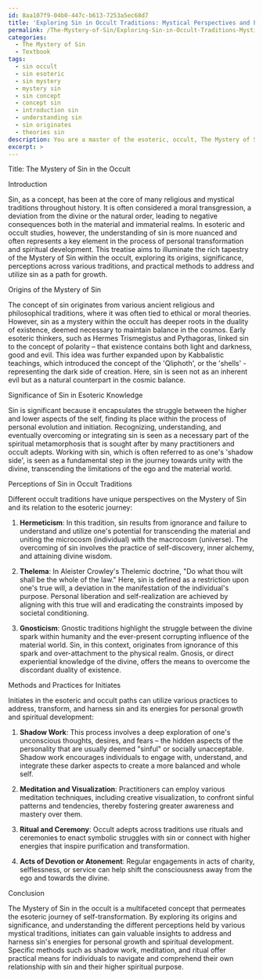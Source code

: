 ```yaml
---
id: 8aa107f9-04b0-447c-b613-7253a5ec68d7
title: 'Exploring Sin in Occult Traditions: Mystical Perspectives and Practices'
permalink: /The-Mystery-of-Sin/Exploring-Sin-in-Occult-Traditions-Mystical-Perspectives-and-Practices/
categories:
  - The Mystery of Sin
  - Textbook
tags:
  - sin occult
  - sin esoteric
  - sin mystery
  - mystery sin
  - sin concept
  - concept sin
  - introduction sin
  - understanding sin
  - sin originates
  - theories sin
description: You are a master of the esoteric, occult, The Mystery of Sin and education, you have written many textbooks on the subject in ways that provide students with rich and deep understanding of the subject. You are being asked to write textbook-like sections on a topic and you do it with full context, explainability, and reliability in accuracy to the true facts of the topic at hand, in a textbook style that a student would easily be able to learn from, in a rich, engaging, and contextual way. Always include relevant context (such as formulas and history), related concepts, and in a way that someone can gain deep insights from.
excerpt: >
---
```

  Title: The Mystery of Sin in the Occult
  
  Introduction
  
  Sin, as a concept, has been at the core of many religious and mystical traditions throughout history. It is often considered a moral transgression, a deviation from the divine or the natural order, leading to negative consequences both in the material and immaterial realms. In esoteric and occult studies, however, the understanding of sin is more nuanced and often represents a key element in the process of personal transformation and spiritual development. This treatise aims to illuminate the rich tapestry of the Mystery of Sin within the occult, exploring its origins, significance, perceptions across various traditions, and practical methods to address and utilize sin as a path for growth. 
  
  Origins of the Mystery of Sin
  
  The concept of sin originates from various ancient religious and philosophical traditions, where it was often tied to ethical or moral theories. However, sin as a mystery within the occult has deeper roots in the duality of existence, deemed necessary to maintain balance in the cosmos. Early esoteric thinkers, such as Hermes Trismegistus and Pythagoras, linked sin to the concept of polarity – that existence contains both light and darkness, good and evil. This idea was further expanded upon by Kabbalistic teachings, which introduced the concept of the 'Qliphoth', or the 'shells' - representing the dark side of creation. Here, sin is seen not as an inherent evil but as a natural counterpart in the cosmic balance.
  
  Significance of Sin in Esoteric Knowledge
  
  Sin is significant because it encapsulates the struggle between the higher and lower aspects of the self, finding its place within the process of personal evolution and initiation. Recognizing, understanding, and eventually overcoming or integrating sin is seen as a necessary part of the spiritual metamorphosis that is sought after by many practitioners and occult adepts. Working with sin, which is often referred to as one's 'shadow side', is seen as a fundamental step in the journey towards unity with the divine, transcending the limitations of the ego and the material world.
  
  Perceptions of Sin in Occult Traditions
  
  Different occult traditions have unique perspectives on the Mystery of Sin and its relation to the esoteric journey:
  
  1. **Hermeticism**: In this tradition, sin results from ignorance and failure to understand and utilize one's potential for transcending the material and uniting the microcosm (individual) with the macrocosm (universe). The overcoming of sin involves the practice of self-discovery, inner alchemy, and attaining divine wisdom.
  
  2. **Thelema**: In Aleister Crowley's Thelemic doctrine, "Do what thou wilt shall be the whole of the law." Here, sin is defined as a restriction upon one's true will, a deviation in the manifestation of the individual's purpose. Personal liberation and self-realization are achieved by aligning with this true will and eradicating the constraints imposed by societal conditioning.
  
  3. **Gnosticism**: Gnostic traditions highlight the struggle between the divine spark within humanity and the ever-present corrupting influence of the material world. Sin, in this context, originates from ignorance of this spark and over-attachment to the physical realm. Gnosis, or direct experiential knowledge of the divine, offers the means to overcome the discordant duality of existence.
  
  Methods and Practices for Initiates
  
  Initiates in the esoteric and occult paths can utilize various practices to address, transform, and harness sin and its energies for personal growth and spiritual development:
  
  1. **Shadow Work**: This process involves a deep exploration of one's unconscious thoughts, desires, and fears – the hidden aspects of the personality that are usually deemed "sinful" or socially unacceptable. Shadow work encourages individuals to engage with, understand, and integrate these darker aspects to create a more balanced and whole self.
  
  2. **Meditation and Visualization**: Practitioners can employ various meditation techniques, including creative visualization, to confront sinful patterns and tendencies, thereby fostering greater awareness and mastery over them.
  
  3. **Ritual and Ceremony**: Occult adepts across traditions use rituals and ceremonies to enact symbolic struggles with sin or connect with higher energies that inspire purification and transformation.
  
  4. **Acts of Devotion or Atonement**: Regular engagements in acts of charity, selflessness, or service can help shift the consciousness away from the ego and towards the divine.
  
  Conclusion
  
  The Mystery of Sin in the occult is a multifaceted concept that permeates the esoteric journey of self-transformation. By exploring its origins and significance, and understanding the different perceptions held by various mystical traditions, initiates can gain valuable insights to address and harness sin's energies for personal growth and spiritual development. Specific methods such as shadow work, meditation, and ritual offer practical means for individuals to navigate and comprehend their own relationship with sin and their higher spiritual purpose.
